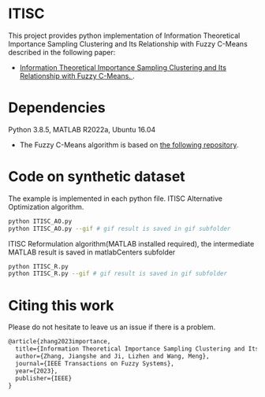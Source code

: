 # ITISC
This project provides python implementation of Information Theoretical Importance Sampling Clustering and Its Relationship with Fuzzy C-Means described in the following paper:
 * [Information Theoretical Importance Sampling Clustering and Its Relationship with Fuzzy C-Means. ](https://ieeexplore.ieee.org/document/10372109).

# Dependencies
Python 3.8.5, MATLAB R2022a, Ubuntu 16.04
* The Fuzzy C-Means algorithm is based on [the following repository](https://github.com/omadson/fuzzy-c-means/tree/master). 

# Code on synthetic dataset
The example is implemented in each python file.
ITISC Alternative Optimization algorithm. 
```bash
python ITISC_AO.py       
python ITISC_AO.py --gif # gif result is saved in gif subfolder
```
ITISC Reformulation algorithm(MATLAB installed required), the intermediate MATLAB result is saved in matlabCenters subfolder
```bash
python ITISC_R.py
python ITISC_R.py --gif # gif result is saved in gif subfolder
```
# Citing this work 
Please do not hesitate to leave us an issue if there is a problem. 
```latex
@article{zhang2023importance,
  title={Information Theoretical Importance Sampling Clustering and Its Relationship with Fuzzy C-Means},
  author={Zhang, Jiangshe and Ji, Lizhen and Wang, Meng},
  journal={IEEE Transactions on Fuzzy Systems},
  year={2023},
  publisher={IEEE}
}
```


